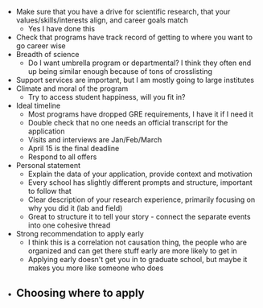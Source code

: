 - Make sure that you have a drive for scientific research, that your values/skills/interests align, and career goals match
	- Yes I have done this
- Check that programs have track record of getting to where you want to go career wise
- Breadth of science
	- Do I want umbrella program or departmental? I think they often end up being similar enough because of tons of crosslisting
- Support services are important, but I am mostly going to large institutes
- Climate and moral of the program
	- Try to access student happiness, will you fit in?
- Ideal timeline
	- Most programs have dropped GRE requirements, I have it if I need it
	- Double check that no one needs an official transcript for the application
	- Visits and interviews are Jan/Feb/March
	- April 15 is the final deadline
	- Respond to all offers
- Personal statement
	- Explain the data of your application, provide context and motivation
	- Every school has slightly different prompts and structure, important to follow that
	- Clear description of your research experience, primarily focusing on why you did it (lab and field)
	- Great to structure it to tell your story - connect the separate events into one cohesive thread
- Strong recommendation to apply early
	- I think this is a correlation not causation thing, the people who are organized and can get there stuff early are more likely to get in
	- Applying early doesn't get you in to graduate school, but maybe it makes you more like someone who does
- Choosing where to apply
	-